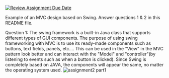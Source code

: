 [![Review Assignment Due Date](https://classroom.github.com/assets/deadline-readme-button-22041afd0340ce965d47ae6ef1cefeee28c7c493a6346c4f15d667ab976d596c.svg)](https://classroom.github.com/a/57HVEcop)

Example of an MVC design based on Swing. Answer questions 1 & 2 in this README file.

Question 1:
The swing framework is a built-in Java class that supports different types of GUI components. The purpose of using swing frameworking with MVC is to use its ready-made components such as buttons, text fields, panels, etc.... This can be used in the "View" in the MVC pattern look better and can interact with the "Model" and "controller"(by listening to events such as when a button is clicked). Since Swing is completely based on JAVA, the components will appear the same, no matter the operating system used.
![assignment2 part1](https://github.com/user-attachments/assets/227d35c7-a94d-425c-aba6-189b369ca03e)

